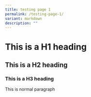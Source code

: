 ```yaml
---
title: testing page 1
permalink: /testing-page-1/
variant: markdown
description: ""
---
```

# This is a H1 heading 
## This is a H2 heading 
### This is a H3 heading 

This is normal paragraph